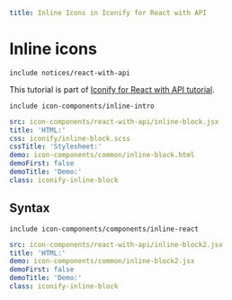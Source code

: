 ```yaml
title: Inline Icons in Iconify for React with API
```

# Inline icons

`include notices/react-with-api`

This tutorial is part of [Iconify for React with API tutorial](./index.md).

`include icon-components/inline-intro`

```yaml
src: icon-components/react-with-api/inline-block.jsx
title: 'HTML:'
css: iconify/inline-block.scss
cssTitle: 'Stylesheet:'
demo: icon-components/common/inline-block.html
demoFirst: false
demoTitle: 'Demo:'
class: iconify-inline-block
```

## Syntax

`include icon-components/components/inline-react`

```yaml
src: icon-components/react-with-api/inline-block2.jsx
title: 'HTML:'
demo: icon-components/common/inline-block2.jsx
demoFirst: false
demoTitle: 'Demo:'
class: iconify-inline-block
```

